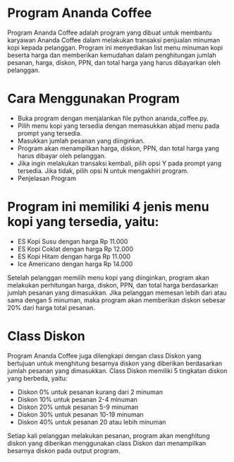 # Program Ananda Coffee
Program Ananda Coffee adalah program yang dibuat untuk membantu karyawan Ananda Coffee dalam melakukan transaksi penjualan minuman kopi kepada pelanggan. Program ini menyediakan list menu minuman kopi beserta harga dan memberikan kemudahan dalam penghitungan jumlah pesanan, harga, diskon, PPN, dan total harga yang harus dibayarkan oleh pelanggan.

# Cara Menggunakan Program
- Buka program dengan menjalankan file python ananda_coffee.py.
- Pilih menu kopi yang tersedia dengan memasukkan abjad menu pada prompt yang tersedia.
- Masukkan jumlah pesanan yang diinginkan.
- Program akan menampilkan harga, diskon, PPN, dan total harga yang harus dibayar oleh pelanggan.
- Jika ingin melakukan transaksi kembali, pilih opsi Y pada prompt yang tersedia. Jika tidak, pilih opsi N untuk mengakhiri program.
- Penjelasan Program

# Program ini memiliki 4 jenis menu kopi yang tersedia, yaitu:
- ES Kopi Susu dengan harga Rp 11.000
- ES Kopi Coklat dengan harga Rp 12.000
- ES Kopi Hitam dengan harga Rp 11.000
- Ice Americano dengan harga Rp 14.000

Setelah pelanggan memilih menu kopi yang diinginkan, program akan melakukan perhitungan harga, diskon, PPN, dan total harga berdasarkan jumlah pesanan yang dimasukkan. Jika pelanggan memesan lebih dari atau sama dengan 5 minuman, maka program akan memberikan diskon sebesar 20% dari harga total pesanan.

# Class Diskon
Program Ananda Coffee juga dilengkapi dengan class Diskon yang bertujuan untuk menghitung besarnya diskon yang diberikan berdasarkan jumlah pesanan yang dimasukkan. Class Diskon memiliki 5 tingkatan diskon yang berbeda, yaitu:

- Diskon 0% untuk pesanan kurang dari 2 minuman
- Diskon 10% untuk pesanan 2-4 minuman
- Diskon 20% untuk pesanan 5-9 minuman
- Diskon 30% untuk pesanan 10-19 minuman
- Diskon 40% untuk pesanan 20 atau lebih minuman

Setiap kali pelanggan melakukan pesanan, program akan menghitung diskon yang diberikan menggunakan class Diskon dan menampilkan besarnya diskon pada output program.
